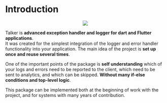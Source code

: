 # Introduction

<p align="center">
    <a href="https://github.com/Frezyx/talker/tree/master/examples/shop_app_example" align="center">
        <!-- TODO: change to master -->
        <img src="https://github.com/Frezyx/talker/blob/implemet-docs-site/docs/assets/gifs/talker_big.gif?raw=true">
    </a>
</p>

Talker is **advanced exception handler and logger for dart and Flutter applications**.<br>
It was created for the simplest integration of the logger and error handler functionality into your application. The main idea of the project is **set up once and reuse several times**.

One of the important points of the package is **self understanding** which of your logs and errors need to be reported to the client, which need to be sent to analytics, and which can be skipped. **Without many if-else conditions and top-level logic**.

This package can be implemented both at the beginning of work with the project, and for systems with many years of contribution.


